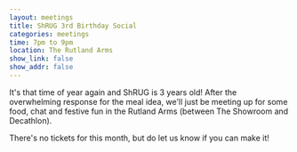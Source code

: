 ```yaml
---
layout: meetings
title: ShRUG 3rd Birthday Social
categories: meetings
time: 7pm to 9pm
location: The Rutland Arms
show_link: false
show_addr: false
---
```


It's that time of year again and ShRUG is 3 years old! After the
overwhelming response for the meal idea, we'll just be meeting up for
some food, chat and festive fun in the Rutland Arms (between The
Showroom and Decathlon).

There's no tickets for this month, but do let us know if you can make
it!
